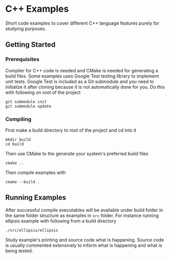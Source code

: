 # C++ Examples

Short code examples to cover different C++ language features purely for studying
purposes.

## Getting Started

### Prerequisites

Compiler for C++ code is needed and CMake is needed for generating a build
files.  Some examples uses Google Test testing library to implement unit tests.
Google Test is included as a Git submodule and you need to initialize it after
cloning because it is not automatically done for you. Do this with following on
root of the project

```
git submodule init
git submodule update
```

### Compiling

First make a build directory to root of the project and cd into it

```
mkdir build
cd build
```

Then use CMake to the generate your system's preferred build files

```
cmake ..
```

Then compile examples with

```
cmake --build .
```


## Running Examples

After successful compile executables will be available under build folder in the
same folder structure as examples in `src` folder. For instance running ellipsis
example with following from a build directory

```
./src/ellipsis/ellipsis
```

Study example's printing and source code what is happening. Source code is
usually commented extensively to inform what is happening and what is being
tested.
